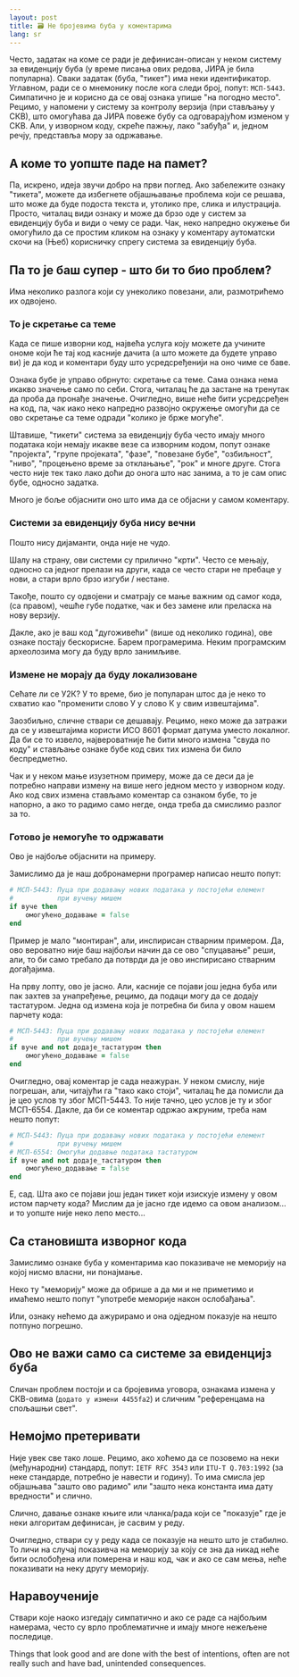 ```yaml
---
layout: post
title: 🗃 Не бројевима буба у коментарима
lang: sr
---
```


Често, задатак на коме се ради је дефинисан-описан у неком систему за
евиденцију буба (у време писања ових редова, ЈИРА је била популарна).
Сваки задатак (буба, "тикет") има неки идентификатор.  Углавном, ради
се о мнемонику после кога следи број, попут: `МСП-5443`.  Симпатично
је и корисно да се овај ознака упише "на погодно место".  Рецимо, у
напомени у систему за контролу верзија (при стављању у СКВ), што
омогућава да ЈИРА повеже бубу са одговарајућом изменом у СКВ.
Али, у изворном коду, скреће пажњу, лако "забуђа" и, једном речју,
представља мору за одржавање.


## А коме то уопште паде на памет?

Па, искрено, идеја звучи добро на први поглед.  Ако забележите ознаку
"тикета", можете да избегнете објашњавање проблема који се решава,
што може да буде подоста текста и, утолико пре, слика и илустрација.
Просто, читалац види ознаку и може да брзо оде у систем за евиденцију
буба и види о чему се ради.  Чак, неко напредно окужење би омогућило
да се простим кликом на ознаку у коментару аутоматски скочи на
(Њеб) корисничку спрегу система за евиденцију буба.


## Па то је баш супер - што би то био проблем?

Има неколико разлога који су унеколико повезани, али, размотрићемо
их одвојено.

### То је скретање са теме

Када се пише изворни код, највећа услуга коју можете да учините ономе
који ће тај код касније дачита (а што можете да будете управо ви) је
да код и коментари буду што усредсређенији на оно чиме се баве.

Ознака бубе је управо обрнуто: скретање са теме.  Сама ознака нема
икакво значење само по себи.  Стога, читалац ће да застане на тренутак
да проба да пронађе значење.  Очигледно, више неће бити усредсређен на
код, па, чак иако неко напредно развојно окружење омогући да се
ово скретање са теме одради "колико је брже могуће".

Штавише, "тикети" система за евиденцију буба често имају много
података који немају икакве везе са изворним кодом, попут ознаке
"пројекта", "групе пројеката", "фазе", "повезане бубе", "озбиљност",
"ниво", "процењено време за отклањање", "рок" и многе друге.  Стога
често није тек тако лако доћи до онога што нас занима, а то је сам
опис бубе, односно задатка.

Много је боље објаснити оно што има да се објасни у самом коментару.


### Системи за евиденцију буба нису вечни

Пошто нису дијаманти, онда није не чудо.

Шалу на страну, ови системи су прилично "крти".  Често се мењају,
односно са једног прелази на други, када се често стари не пребаце
у нови, а стари врло брзо изгуби / нестане.

Такође, пошто су одвојени и сматрају се мање важним од самог кода,
(са правом), чешће губе податке, чак и без замене или преласка на
нову верзију.

Дакле, ако је ваш код "дугоживећи" (више од неколико година), ове
ознаке постају бескорисне.  Барем програмерима.  Неким програмским
археолозима могу да буду врло занимљиве.


### Измене не морају да буду локализоване

Сећате ли се У2К?  У то време, био је популаран штос да је неко то
схватио као "променити слово У у слово К у свим извештајима".

Заозбиљно, сличне ствари се дешавају.  Рецимо, неко може да затражи да
се у извештајима користи ИСО 8601 формат датума уместо локалног.  Да
би се то извело, највероватније ће бити много измена "свуда по коду" и
стављање ознаке бубе код свих тих измена би било беспредметно.

Чак и у неком мање изузетном примеру, може да се деси да је потребно
направи измену на више него једном место у изворном коду.  Ако код
свих измена стављамо коментар са ознаком бубе, то је напорно, а ако
то радимо само негде, онда треба да смислимо разлог за то.


### Готово је немогуће то одржавати

Ово је најбоље објаснити на примеру.

Замислимо да је наш добронамерни програмер написао нешто попут:

```ruby
# МСП-5443: Пуца при додавању нових података у постојећи елемент
#           при вучењу мишем
if вуче then
    омогућено_додавање = false
end
```

Пример је мало "монтиран", али, инспирисан стварним примером.  Да,
ово вероватно није баш најбољи начин да се ово "спуцавање" реши,
али, то би само требало да потврди да је ово инспирисано стварним
догађајима.

На прву лопту, ово је јасно.  Али, касније се појави још једна буба
или пак захтев за унапређење, рецимо, да подаци могу да се додају
тастатуром.  Једна од измена која је потребна би била у овом нашем
парчету кода:


```ruby
# МСП-5443: Пуца при додавању нових података у постојећи елемент
#           при вучењу мишем
if вуче and not додаје_тастатуром then
    омогућено_додавање = false
end
```

Очигледно, овај коментар је сада неажуран.  У неком смислу, није
погрешан, али, читајући га "тако како стоји", читалац ће да помисли
да је цео услов ту због МСП-5443.  То није тачно, цео услов је ту 
и због МСП-6554.  Дакле, да би се коментар одржао ажруним, треба нам
нешто попут:

```ruby
# МСП-5443: Пуца при додавању нових података у постојећи елемент
#           при вучењу мишем
# МСП-6554: Омогући додавње података тастатуром
if вуче and not додаје_тастатуром then
    омогућено_додавање = false
end
```

Е, сад.  Шта ако се појави још један тикет који изискује измену у овом
истом парчету кода?  Мислим да је јасно где идемо са овом анализом...
и то уопште није неко лепо место...


## Са становишта изворног кода

Замислимо ознаке буба у коментарима као показиваче не меморију на
којој нисмо власни, ни понајмање.

Неко ту "меморију" може да обрише а да ми и не приметимо и имаћемо
нешто попут "употребе меморије након ослобађања".

Или, ознаку нећемо да ажурирамо и она одједном показује на нешто
потпуно погрешно.


## Ово не важи само са системе за евиденцијз буба

Сличан проблем постоји и са бројевима уговора, ознакама измена у
СКВ-овима (`додато у измени 4455fa2`) и сличним "референцама
на спољашњи свет".

## Немојмо претеривати

Није увек све тако лоше.  Рецимо, ако хоћемо да се позовемо на
неки (међународни) стандард, попут: `IETF RFC 3543` или `ITU-T Q.703:1992` 
(за неке стандарде, потребно је навести и годину).  То има смисла
јер објашњава "зашто ово радимо" или "зашто нека константа има
дату вредности" и слично.

Слично, давање ознаке књиге или чланка/рада који се "показује"
где је неки алгоритам дефинисан, је сасвим у реду.

Очигледно, ствари су у реду када се показује на нешто што је стабилно.
То личи на случај показивча на меморију за коју се зна да никад неће
бити ослобођена или померена и наш код, чак и ако се сам мења, неће
показивати на неку другу меморију.


## Наравоученије

Ствари које наоко изгедају симпатично и ако се раде са најбољим
намерама, често су врло проблематичне и имају многе нежељене последице.

Things that look good and are done with the best of intentions, often
are not really such and have bad, unintended consequences.
